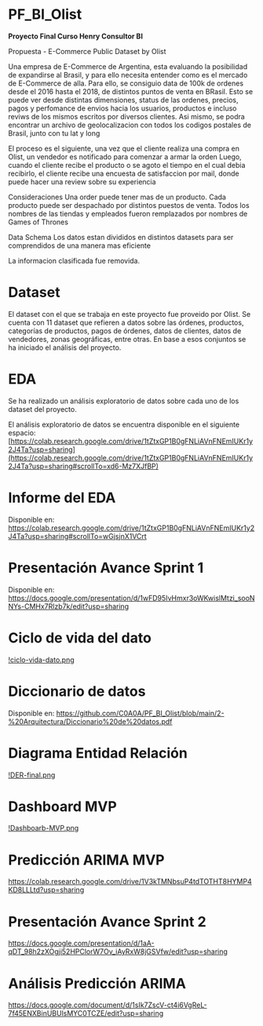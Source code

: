 # PF_BI_Olist

**Proyecto Final Curso Henry Consultor BI**

Propuesta - E-Commerce Public Dataset by Olist

Una empresa de E-Commerce de Argentina, esta evaluando la posibilidad de expandirse al Brasil, y para ello necesita entender como es el mercado de E-Commerce de alla. Para ello, se consiguio data de 100k de ordenes desde el 2016 hasta el 2018, de distintos puntos de venta en BRasil. Esto se puede ver desde distintas dimensiones, status de las ordenes, precios, pagos y perfomance de envios hacia los usuarios, productos e incluso reviws de los mismos escritos por diversos clientes. Asi mismo, se podra encontrar un archivo de geolocalizacion con todos los codigos postales de Brasil, junto con tu lat y long

El proceso es el siguiente, una vez que el cliente realiza una compra en Olist, un vendedor es notificado para comenzar a armar la orden Luego, cuando el cliente recibe el producto o se agoto el tiempo en el cual debia recibirlo, el cliente recibe una encuesta de satisfaccion por mail, donde puede hacer una review sobre su experiencia

Consideraciones Una order puede tener mas de un producto. Cada producto puede ser despachado por distintos puestos de venta. Todos los nombres de las tiendas y empleados fueron remplazados por nombres de Games of Thrones

Data Schema Los datos estan divididos en distintos datasets para ser comprendidos de una manera mas eficiente

La informacion clasificada fue removida.

# Dataset

El dataset con el que se trabaja en este proyecto fue proveido por Olist. Se cuenta con 11 dataset que refieren a datos sobre las órdenes, productos, categorías de productos, pagos de órdenes, datos de clientes, datos de vendedores, zonas geográficas, entre otras. 
En base a esos conjuntos se ha iniciado el análisis del proyecto.

# EDA

Se ha realizado un análisis exploratorio de datos sobre cada uno de los dataset del proyecto.

El análisis exploratorio de datos se encuentra disponible en el siguiente espacio:
[https://colab.research.google.com/drive/1tZtxGP1B0gFNLiAVnFNEmIUKr1y2J4Ta?usp=sharing](https://colab.research.google.com/drive/1tZtxGP1B0gFNLiAVnFNEmIUKr1y2J4Ta?usp=sharing#scrollTo=xd6-Mz7XJfBP)

# Informe del EDA

Disponible en: https://colab.research.google.com/drive/1tZtxGP1B0gFNLiAVnFNEmIUKr1y2J4Ta?usp=sharing#scrollTo=wGjsjnX1VCrt

# Presentación Avance Sprint 1

Disponible en: https://docs.google.com/presentation/d/1wFD95IvHmxr3oWKwislMtzi_sooNNYs-CMHx7Rlzb7k/edit?usp=sharing

# Ciclo de vida del dato

[!ciclo-vida-dato.png](https://github.com/C0A0A/PF_BI_Olist/blob/main/2-%20Arquitectura/ciclo-vida-dato.png)

# Diccionario de datos

Disponible en: https://github.com/C0A0A/PF_BI_Olist/blob/main/2-%20Arquitectura/Diccionario%20de%20datos.pdf

# Diagrama Entidad Relación

[!DER-final.png](https://github.com/C0A0A/PF_BI_Olist/blob/main/2-%20Arquitectura/DER-final.png)

# Dashboard MVP

[!Dashboarb-MVP.png](https://github.com/C0A0A/PF_BI_Olist/blob/main/3-%20Analitycs/Dashboarb-MVP.png)

# Predicción ARIMA MVP

https://colab.research.google.com/drive/1V3kTMNbsuP4tdTOTHT8HYMP4KD8LLLtd?usp=sharing

# Presentación Avance Sprint 2

https://docs.google.com/presentation/d/1aA-qDT_98h2zXOgji52HPClorW7Ov_iAyRxW8jGSVfw/edit?usp=sharing

# Análisis Predicción ARIMA

https://docs.google.com/document/d/1sIk7ZscV-ct4i6VgReL-7f45ENXBinUBUlsMYC0TCZE/edit?usp=sharing
